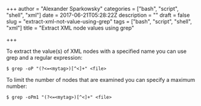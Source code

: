 +++
author = "Alexander Sparkowsky"
categories = ["bash", "script", "shell", "xml"]
date = 2017-06-21T05:28:22Z
description = ""
draft = false
slug = "extract-xml-not-value-using-grep"
tags = ["bash", "script", "shell", "xml"]
title = "Extract XML node values using grep"

+++

To extract the value(s) of XML nodes with a specified name you can use grep and a regular expression:

```
$ grep -oP "(?<=<mytag>)[^<]+" <file>
```

To limit the number of nodes that are examined you can specify a maximum number:

```
$ grep -oPm1 "(?<=<mytag>)[^<]+" <file>
```

